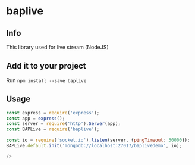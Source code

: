 # baplive


## Info
This library used for live stream (NodeJS)

## Add it to your project

Run `npm install --save baplive`


## Usage

```javascript
const express = require('express');
const app = express();
const server = require('http').Server(app);
const BAPLive = require('baplive');

const io = require('socket.io').listen(server, {pingTimeout: 30000});
BAPLive.default.init('mongodb://localhost:27017/baplivedemo', io);

/>
```
